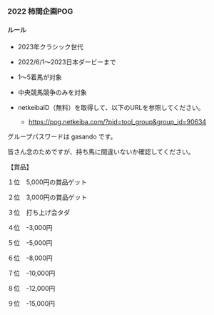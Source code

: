 ### 2022 柿間企画POG

#### ルール
* 2023年クラシック世代
* 2022/6/1～2023日本ダービーまで
* 1～5着馬が対象
* 中央競馬競争のみを対象

* netkeibaID（無料）を取得して、以下のURLを参照してください。
   * https://pog.netkeiba.com/?pid=tool_group&group_id=90634

グループパスワードは gasando です。

皆さん念のためですが、持ち馬に間違いないか確認してください。

 

【賞品】

１位　5,000円の賞品ゲット

２位　3,000円の賞品ゲット

３位　打ち上げ会タダ

４位　-3,000円

５位　-5,000円

６位　-8,000円

７位　-10,000円

８位　-12,000円

９位　-15,000円
